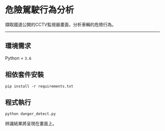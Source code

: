 # 危險駕駛行為分析
擷取國道公開的CCTV監視器畫面，分析車輛的危險行為。
***

## 環境需求
Python = `3.6`

## 相依套件安裝
```
pip install -r requirements.txt
```

## 程式執行
```
python danger_detect.py
```
辨識結果將呈現在畫面上。

